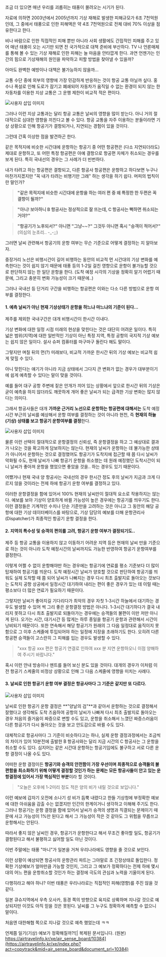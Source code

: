 조금 더 있으면 매년 우리를 괴롭히는 태풍이 몰려오는 시기가 된다.

자료에 의하면 2003년에서 2005년까지 기상 재해로 발생한 피해규모가 6조 7천억원인데, 그 중에서 태풍으로 인한 피해액은 약 4조 7천억원으로 전체 대비 70% 이상을 점유한다고 한다.

비나 바람으로 인한 직접적인 피해 뿐만 아니라 사회 생활에도 간접적인 피해를 주고 있어 매년 태풍이 오는 시기만 되면 전 국가적으로 대책 준비에 부산하다. TV 나 언론매체를 통해 볼 수 있는 기상 재해로 인한 피해는 늘 마음을 안타깝게 한다. 과연 언젠가는 인간의 힘으로 기상재해의 원인을 파악하고 피할 방법을 찾아낼 수 있을까?

아마도 완벽한 예방이나 대책은 불가능하지 않을까...

교통 수단 중에 외부의 영향에 가장 민감하게 반응하는 것이 항공 교통 아닐까 싶다. 홍수나 폭설로 인해 도로가 잠기고 폐쇄되어 자동차가 움직일 수 없는 환경이 되지 않는 한 자동차를 이용한 지상 교통은 그 운행 제한이 비교적 적은 편이다.

 

![사용자 삽입 이미지](http://cfs3.tistory.com/upload_control/download.blog?fhandle=YmxvZzUzNTZAZnMzLnRpc3RvcnkuY29tOi9hdHRhY2gvNi82OTkuanBn)

그러나 이런 지상 교통과는 달리 항공 교통은 날씨의 영향을 많이 받는다. 아니 거의 절대적으로 심대한 영향을 끼친다고 볼 수 있다. 항공 교통을 자주 이용하는 분들이라면 기상 상황으로 인해 항공기가 결항되거나, 지연되는 경험이 있을 것이다.

그런데 간혹 이상한 점을 발견하곤 한다.

같은 목적지에 비슷한 시간대에 운항하는 항공기 중 어떤 항공편은 (다소 지연되더라도) 제대로 운항하고, 또 어떤 특정 항공편은 아예 결항으로 항공편 자체가 취소되는 경우를 보게 된다. 특히 국내선의 경우는 그 사례가 더 빈번하다.

내가 타려고 하는 항공편은 결항되고, 다른 항공사 항공편은 운항하고 하다보면 누구나 마찬가지겠지만 "꼭 내가 타려는 비행기만 그래" 하는 생각을 하기 쉽다. 머피의 법칙이란 말인가?

 

> **"같은 목적지에 비슷한 시간대에 운항을 하는 여러 편 중 왜 특정한 한 두편은 꼭 결항이 될까?"**

> **"아니! 보아하니 B 항공사는 정상적으로 잘 뜨는데, C 항공사는 뻑하면 취소되는 거야?"**

> **"항공기가 노후되서?" 아니면 "그냥~~?" 그것두 아니면 혹시 "승객이 적어서?"** (의심의 눈초리.. -_-;;)

 

그러면 날씨 관련해서 항공기의 운항 여부는 무슨 기준으로 어떻게 결정하는 지 알아보자.

중장거리 노선은 비행시간이 길어 비행하는 동안의 비교적 먼 시간대의 기상 변화를 예측한다는 것이 쉽지 않기 때문에 태풍 등의 1-2일 걸친 영향으로 운항이 불가능할 것으로 판단하지 않는 한 일단 운항을 한다. (도착 예정 시각의 기상을 정확히 알기 어렵기 때문에, 그리고 충분히 변화 가능성이 크기 때문에..)

그러나 국내선 등 단거리 구간을 비행하는 항공편은 이와는 다소 다른 방법으로 운항 여부를 결정한다.

 

#### 1. 예측 날씨가 아닌 현재 기상상태가 운항을 하느냐 마느냐의 기준이 된다...

제주를 제외한 국내구간은 대개 비행시간이 한시간 이내다.

기상 변화에 대한 일정 시점 미래의 현상을 맞힌다는 것은 대단히 어려운 일이다. 특히 넓은 범위(지역)에 대한 일반적인 기상이 아닌 특정 지역, 특정 공항의 국지적 기상 예보는 쉽지 않은 일이다. 설사 슈퍼 컴퓨터를 마구마구 돌린다 해도 말이다.

그렇지만 며칠 뒤의 먼(?) 미래보다, 비교적 가까운 한시간 뒤의 기상 예보는 비교적 쉽게 맞힐 수 있다.

아니 맞힌다는 얘기가 아니라 지금 상태에서 그다지 큰 변화가 없는 경우가 대부분이기에 쉽게 예측할 수 있다는 말이 맞을 것이다.

예를 들어 대구 공항 주변에 짙은 안개가 끼어 있는 상황에서 앞으로 한시간 뒤의 기상은 굳이 예측을 하지 않더라도 깨끗하게 개어 좋은 날씨가 되는 급격한 기상 변화는 많지 않다는 의미다.

그래서 항공사들은 대개 **가까운 근거리 노선으로 운항하는 항공편에 대해서는** 도착 예정시간 부근의 날씨를 예상해서 운항 여부를 결정하는 것이 아니라 현천, 즉 **현재의 하늘(기상) 상태를 보고 항공기 운항여부를 결정**한다.

 

![사용자 삽입 이미지](http://cfs3.tistory.com/upload_control/download.blog?fhandle=YmxvZzUzNTZAZnMzLnRpc3RvcnkuY29tOi9hdHRhY2gvNi82OTguanBn)

 

물론 이런 선택이 절대적으로 운항결정의 신뢰성, 즉 운항결정을 하고 그 예상대로 결과가 나오는 것을 확고하게 담보하지는 않는다. 현재의 날씨가 운항하는 데 불가능한 상태가 아니어서 운항하는 것으로 결정했어도 항공기가 도착지에 접근할 때 쯤 다시 날씨가 악화될 수도, 현재 날씨가 나빠 항공기 운항을 취소했는 데 원래 예정했던 도착시간이 되니 날씨가 좋아져 운항을 했었으면 좋았을 것을.. 하는 경우도 있기 때문이다.

어쨌거나 현재 국내 양 항공사는 국내선의 경우 한시간 정도 후의 날씨가 지금과 크게 다르지 않을 것이라는 전제 하에 항공기 운항 여부를 결정하고 있다.

이러한 운항결정을 함에 있어서 100% 현재의 날씨만이 절대적 요소로 작용하지는 않는다. 예보를 보아 기상이 양호하게 바뀔 가능성이 높은 경우에는 항공기를 띄우기도 한다. 이런 결정들은 기계적인 수치나 단순 기준만을 고려하는 것은 아니고 그 동안의 해당 공항에 대한 기상 데이터베이스를 바탕으로, 기상 담당의 예보를 더해 운항관리사 (Dispatcher)가 최종적인 항공기 운항 결정을 한다.

 

 

#### 2. 지역의 특수성 및 승객의 편의를 고려, 항공기 운항 여부가 결정되기도..

제주 등 항공 교통을 이용하지 않고 이동하기 어려운 지역 등은 현재의 날씨 만을 기준으로 하는 것이 아니라 도착 예정시간의 날씨까지도 가능한 반영하여 항공기 운항여부를 결정한다.

이렇게 어쩔 수 없이 운항해야만 하는 경우에는 항공기에 연료를 평소 기준보다 더 많이 탑재하여 항공기를 띄운다. 도착 예정시간 날씨가 양호할 것으로 판단하여 항공기를 띄워도 실제 도착할 때 쯤 되어 날씨가 나빠지는 경우 다시 최초 출발지로 돌아오는 것보다는 도착지 공항 상공에서 일정시간 대기하여 내리는 편이 좋은 경우가 있는 데 이럴 때는 평소보다 더 많은 연료가 필요하기 때문이다.

그렇지만 날씨가 좋아지길 기다리다가 최악의 경우 자칫 1-3시간 하늘에서 대기하는 경우도 발생할 수 있어 썩 그리 좋은 운항결정 방법은 아니다. 1-3시간 대기하다가 결국 내리지 못하고 다시 최초 출발지로 되돌아가는 경우에는 승객들의 불편이 이만 저만 아니게 된다. 오가는 시간, 대기시간 등 많게는 하루 종일을 항공기 운항과 관련해서 시간이 낭비되기 때문이다. 또한 연속해서 해당 항공기가 원래의 그 다음 일정대로 움직이지 못함으로 그 이후 스케줄에 투입되어야 하는 일정에 지장을 초래하기도 한다. 오히려 다른 항공편 승객들이 고스란히 그 피해를 입는 경우도 발생할 수 있다.

> "xxx 항공 xxx 편은 항공기 연결로 인하여 xxx 분 지연 운항하오니 이점 양해하여 주시기 바랍니다."

혹시 이런 안내 방송이나 멘트를 들어 보신 분도 있을 것이다. 대개의 경우가 이처럼 이전 항공기 스케줄의 비정상 상황으로 인해 그 다음 스케줄에 영향을 미치는 사례다.

 

#### 3. 날씨로 인한 항공기 운항 여부 결정은 항공사마다 그 기준은 같지만 또 다르다.

 

![사용자 삽입 이미지](http://cfs3.tistory.com/upload_control/download.blog?fhandle=YmxvZzUzNTZAZnMzLnRpc3RvcnkuY29tOi9hdHRhY2gvNy83MDAuanBn)

날씨로 인한 항공기 운항 결정은 **"양날의 검"**과 같아서 운항하는 것으로 결정해서 잘했다고 생각해도 도착 즈음하여 공항의 날씨가 나빠져 다시 최초 출발지로 돌아오는 경우 처음의 즐거움이 짜증으로 변할 수도 있고, 운항을 취소해서 느꼈던 짜증스러움이 다른 항공기가 다시 돌아오는 것을 보고 안도감으로 바뀔 수도 있다.

대체적으로 항공사마다 그 기준이 비슷하다고는 하나, 실제 운항 결정과정에서는 조금씩의 차이가 있어 10분전에 출발한 B 항공사와는 달리 지금 시간의 C 항공사는 그 운항을 취소할 수도 있다. 심지어는 같은 시간대 운항하는 항공기임에도 불구하고 서로 다른 운항 결정이 나올 수도 있다.

어떠한 운항 결정이든 **항공기와 승객의 안전함이 가장 우선이며 최종적으로 승객들의 불편함을 최소화하기 위해 어떻게 결정할 것인가 하는 문제는 모든 항공사들이 안고 있는 운항결정에 있어서 가장 핵심적인 부분**이라 할 것이다.

 

> "오늘은 오후에 1-2미리 정도 적은 양의 비가 내릴 것으로 보입니다."

 

이런 예보에 갑자기 오전에 소나기 성 비가 듬뿍 내렸다고 한들 기상청에 부정확한 예보에 대한 아쉬움을 감출 수는 없겠지만 인간의 한계이거니 생각하고 이해해 주기도 한다. 그러나 항공기는 운항 결정을 함에 있어서 날씨가 승객의 생명과 직결되는 문제이기 때문에 사고 가능성이 1%만 된다고 해서 그 가능성이 작은 것 같아도 그 위험을 무릅쓰고 운항해서는 안된다.

따라서 좋지 않은 날씨인 경우, 항공기가 운항한다고 해서 무조건 좋아할 일도, 항공기가 결항된다고 해서 불평하고 싫어할 일도 아닌 것이다.

 

이번 주말에는 태풍 "마니"가 일본을 거쳐 우리나라에도 영향을 줄 것으로 보인다.

이런 상황이 예상되면 항공사의 운항관리 파트는 그야말로 초 긴장상태로 돌입한다. 정확한 기상예보가 얼마만큼 가능할 것인지, 그리고 그 예보가 정확하다는 전제 하에 몇시 대의 어느 편을 운항취소할 것인가 하는 결정에 극도의 관심과 노력을 기울이게 된다.

다행히라고 해야 하나? 이번 태풍은 우리나라로는 직접적인 피해(영향)를 주진 않을 것 같다.

일본 큐슈지역에서 우측 오사카, 동경 쪽의 방향으로 육지로 상륙하며 지나갈 것으로 예상되지만 이것도 아직 믿을 것은 못된다. 날씨를 그 누구도 정확하게 예측할 수 없으니 말이다.

처음엔 대한해협 쪽으로 지나갈 것으로 예측 했었는데 ㅋㅋ

 

언제쯤 일기(기상) 예보가 정확해질까?![| 복제된 문서입니다. (원본) https://airtravelinfo.kr/xe/air_sense_board/10384](https://airtravelinfo.kr/xe/index.php?act=copytrack&mid=air_sense_board&document_srl=10384)
